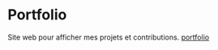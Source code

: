 # Portfolio

Site web pour afficher mes projets et contributions. [portfolio](https://rochdamour.ca)
